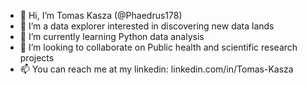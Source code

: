 - 👋 Hi, I’m Tomas Kasza (@Phaedrus178)
- 👀 I’m a data explorer interested in discovering new data lands
- 🌱 I’m currently learning Python data analysis
- 💞️ I’m looking to collaborate on Public health and scientific research projects
- 📫 You can reach me at my linkedin: linkedin.com/in/Tomas-Kasza

<!---
Phaedrus178/Phaedrus178 is a ✨ special ✨ repository because its `README.md` (this file) appears on your GitHub profile.
You can click the Preview link to take a look at your changes.
--->
